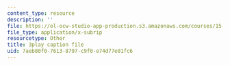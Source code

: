 ```yaml
---
content_type: resource
description: ''
file: https://ol-ocw-studio-app-production.s3.amazonaws.com/courses/15-071-the-analytics-edge-spring-2017/7aeb80f076138797c9f0e74d77e01fc6_Y8dMlEv-epg.srt
file_type: application/x-subrip
resourcetype: Other
title: 3play caption file
uid: 7aeb80f0-7613-8797-c9f0-e74d77e01fc6
---
```


